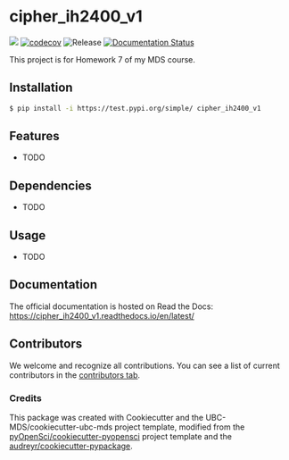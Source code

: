 # cipher_ih2400_v1 

![](https://github.com/isabella808/cipher_ih2400_v1/workflows/build/badge.svg) [![codecov](https://codecov.io/gh/isabella808/cipher_ih2400_v1/branch/main/graph/badge.svg)](https://codecov.io/gh/isabella808/cipher_ih2400_v1) ![Release](https://github.com/isabella808/cipher_ih2400_v1/workflows/Release/badge.svg) [![Documentation Status](https://readthedocs.org/projects/cipher_ih2400_v1/badge/?version=latest)](https://cipher_ih2400_v1.readthedocs.io/en/latest/?badge=latest)

This project is for Homework 7 of my MDS course.

## Installation

```bash
$ pip install -i https://test.pypi.org/simple/ cipher_ih2400_v1
```

## Features

- TODO

## Dependencies

- TODO

## Usage

- TODO

## Documentation

The official documentation is hosted on Read the Docs: https://cipher_ih2400_v1.readthedocs.io/en/latest/

## Contributors

We welcome and recognize all contributions. You can see a list of current contributors in the [contributors tab](https://github.com/isabella808/cipher_ih2400_v1/graphs/contributors).

### Credits

This package was created with Cookiecutter and the UBC-MDS/cookiecutter-ubc-mds project template, modified from the [pyOpenSci/cookiecutter-pyopensci](https://github.com/pyOpenSci/cookiecutter-pyopensci) project template and the [audreyr/cookiecutter-pypackage](https://github.com/audreyr/cookiecutter-pypackage).
